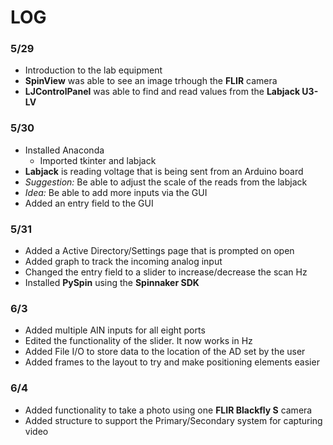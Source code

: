 # LOG 

### 5/29
- Introduction to the lab equipment
- **SpinView** was able to see an image trhough the **FLIR** camera
- **LJControlPanel** was able to find and read values from the **Labjack U3-LV**

### 5/30
- Installed Anaconda
  - Imported tkinter and labjack 
- **Labjack** is reading voltage that is being sent from an Arduino board
- *Suggestion:* Be able to adjust the scale of the reads from the labjack 
- *Idea:* Be able to add more inputs via the GUI 
- Added an entry field to the GUI

### 5/31
- Added a Active Directory/Settings page that is prompted on open
- Added graph to track the incoming analog input
- Changed the entry field to a slider to increase/decrease the scan Hz
- Installed **PySpin** using the **Spinnaker SDK**

### 6/3
- Added multiple AIN inputs for all eight ports
- Edited the functionality of the slider. It now works in Hz 
- Added File I/O to store data to the location of the AD set by the user
- Added frames to the layout to try and make positioning elements easier

### 6/4
- Added functionality to take a photo using one **FLIR Blackfly S** camera
- Added structure to support the Primary/Secondary system for capturing video
